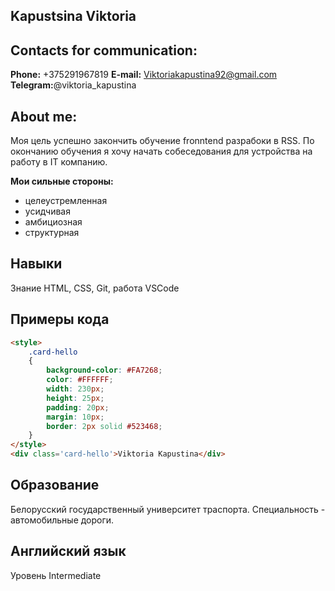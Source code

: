 ## Kapustsina Viktoria

## Contacts for communication:

**Phone:** +375291967819
**E-mail:** Viktoriakapustina92@gmail.com
**Telegram:**@viktoria_kapustina

## About me:

Моя цель успешно закончить обучение fronntend разрабоки в RSS. По окончанию обучения я хочу начать собеседования для устройства на работу в IT компанию. 

**Мои сильные стороны:**
- целеустремленная
- усидчивая
- амбициозная
- структурная

## Навыки

Знание HTML, CSS, Git, работа VSCode

## Примеры кода

```html
<style>
    .card-hello
    {
        background-color: #FA7268;
        color: #FFFFFF;
        width: 230px;
        height: 25px;
        padding: 20px;
        margin: 10px;
        border: 2px solid #523468; 
    }
</style>   
<div class='card-hello'>Viktoria Kapustina</div>
```
## Образование

Белорусский государственный университет траспорта. Специальность - автомобильные дороги.

## Английский язык

Уровень Intermediate


